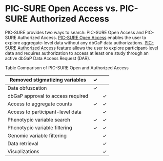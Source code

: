 # PIC-SURE Open Access vs. PIC-SURE Authorized Access

PIC-SURE provides two ways to search: PIC-SURE Open Access and PIC-SURE Authorized Access. [PIC-SURE Open Access](https://biodatacatalyst.hms.harvard.edu/picsureui/openAccess) enables the user to explore aggregate-level data without any dbGaP data authorizations. [PIC-SURE Authorized Access](https://biodatacatalyst.hms.harvard.edu/picsureui/queryBuilder) feature allows the user to explore participant-level data and requires authorization to access at least one study through an active dbGaP Data Access Request (DAR).

&#x20;

Table Comparison of PIC-SURE Open and Authorized Access

| Removed stigmatizing variables    | ✓ |   |
| --------------------------------- | - | - |
| Data obfuscation                  | ✓ |   |
| dbGaP approval to access required |   | ✓ |
| Access to aggregate counts        | ✓ | ✓ |
| Access to participant-level data  |   | ✓ |
| Phenotypic variable search        | ✓ | ✓ |
| Phenotypic variable filtering     | ✓ | ✓ |
| Genomic variable filtering        |   | ✓ |
| Data retrieval                    |   | ✓ |
| Visualizations                    |   | ✓ |
